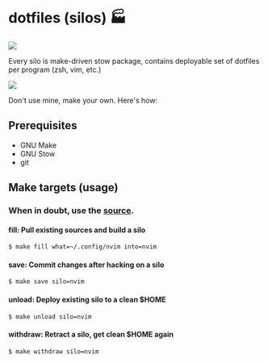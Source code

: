 # dotfiles (silos) :factory: 

![](https://cloud.githubusercontent.com/assets/173738/24065408/fe301ec2-0b6a-11e7-90e1-9ef41d0f0f11.png)

Every silo is make-driven stow package, contains deployable set of dotfiles per program (zsh, vim, etc.)

![](http://i.giphy.com/3o6MbhkWd6he1symgU.gif)

Don't use mine, make your own. Here's how:

## Prerequisites

 - GNU Make
 - GNU Stow
 - git
 
## Make targets (usage)

### When in doubt, use the [source](https://github.com/aerosol/dotfiles/blob/develop/Makefile).

#### fill: Pull existing sources and build a silo

```
$ make fill what=~/.config/nvim into=nvim
```

#### save: Commit changes after hacking on a silo

```
$ make save silo=nvim
```

#### unload: Deploy existing silo to a clean $HOME

```
$ make unload silo=nvim
```

#### withdraw: Retract a silo, get clean $HOME again

```
$ make withdraw silo=nvim
```
